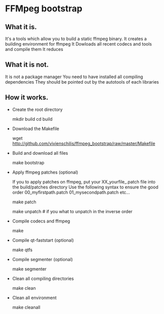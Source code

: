 # FFMpeg bootstrap

## What it is.
  It's a tools which allow you to build a static ffmpeg binary.
  It creates a building environment for ffmpeg
  It Dowloads all recent codecs and tools and compile them
  It reduces 

## What it is not. 
It is not a package manager
You need to have installed all compiling dependencies
They should be pointed out by the autotools of each libraries

## How it works. 

* Create the root directory

    mkdir build
    cd build

* Download the Makefile

    wget http://github.com/vivienschilis/ffmpeg_bootstrap/raw/master/Makefile
    
* Build and download all files

    make bootstrap
    
* Apply ffmpeg patches (optional)

  If you to apply patches on ffmpeg, put your XX_yourfile_.patch file into the build/patches directory
  Use the following syntax to ensure the good order 00_myfirstpath.patch 01_mysecondpath.patch etc...

    make patch
    
    make unpatch # if you what to unpatch in the inverse order
    
* Compile codecs and ffmpeg

    make
    
* Compile qt-faststart (optional)

    make qtfs
    
* Compile segmenter (optional)

    make segmenter

* Clean all compiling directories

    make clean
    
* Clean all environment

    make cleanall
